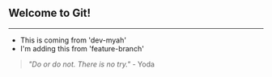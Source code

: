 ## Welcome to Git!
___

- This is coming from 'dev-myah'
- I'm adding this from 'feature-branch'
> *"Do or do not. There is no try."* - Yoda